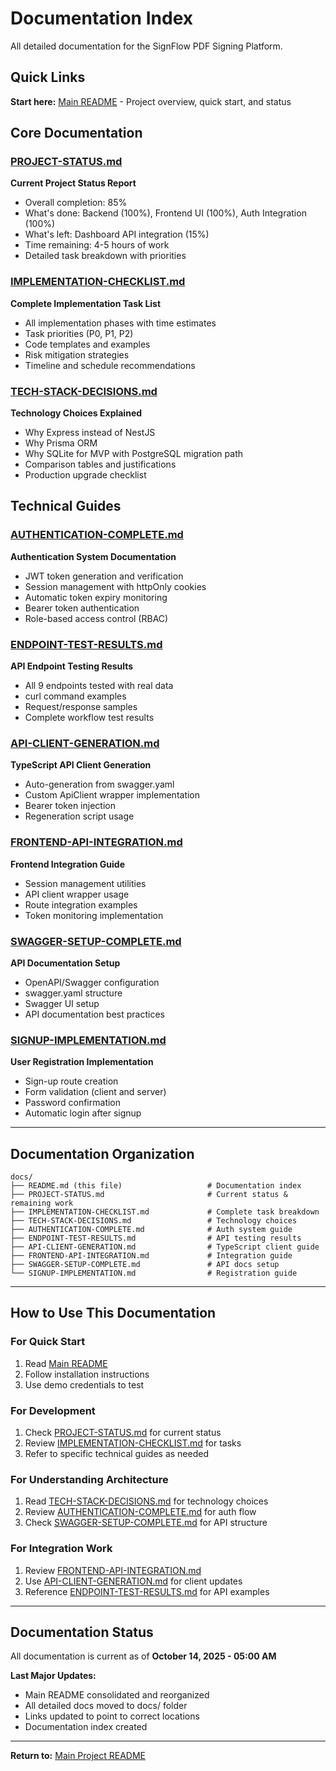 # Documentation Index

All detailed documentation for the SignFlow PDF Signing Platform.

## Quick Links

**Start here:** [Main README](../README.md) - Project overview, quick start, and status

## Core Documentation

### [PROJECT-STATUS.md](PROJECT-STATUS.md)
**Current Project Status Report**
- Overall completion: 85%
- What's done: Backend (100%), Frontend UI (100%), Auth Integration (100%)
- What's left: Dashboard API integration (15%)
- Time remaining: 4-5 hours of work
- Detailed task breakdown with priorities

### [IMPLEMENTATION-CHECKLIST.md](IMPLEMENTATION-CHECKLIST.md)
**Complete Implementation Task List**
- All implementation phases with time estimates
- Task priorities (P0, P1, P2)
- Code templates and examples
- Risk mitigation strategies
- Timeline and schedule recommendations

### [TECH-STACK-DECISIONS.md](TECH-STACK-DECISIONS.md)
**Technology Choices Explained**
- Why Express instead of NestJS
- Why Prisma ORM
- Why SQLite for MVP with PostgreSQL migration path
- Comparison tables and justifications
- Production upgrade checklist

## Technical Guides

### [AUTHENTICATION-COMPLETE.md](AUTHENTICATION-COMPLETE.md)
**Authentication System Documentation**
- JWT token generation and verification
- Session management with httpOnly cookies
- Automatic token expiry monitoring
- Bearer token authentication
- Role-based access control (RBAC)

### [ENDPOINT-TEST-RESULTS.md](ENDPOINT-TEST-RESULTS.md)
**API Endpoint Testing Results**
- All 9 endpoints tested with real data
- curl command examples
- Request/response samples
- Complete workflow test results

### [API-CLIENT-GENERATION.md](API-CLIENT-GENERATION.md)
**TypeScript API Client Generation**
- Auto-generation from swagger.yaml
- Custom ApiClient wrapper implementation
- Bearer token injection
- Regeneration script usage

### [FRONTEND-API-INTEGRATION.md](FRONTEND-API-INTEGRATION.md)
**Frontend Integration Guide**
- Session management utilities
- API client wrapper usage
- Route integration examples
- Token monitoring implementation

### [SWAGGER-SETUP-COMPLETE.md](SWAGGER-SETUP-COMPLETE.md)
**API Documentation Setup**
- OpenAPI/Swagger configuration
- swagger.yaml structure
- Swagger UI setup
- API documentation best practices

### [SIGNUP-IMPLEMENTATION.md](SIGNUP-IMPLEMENTATION.md)
**User Registration Implementation**
- Sign-up route creation
- Form validation (client and server)
- Password confirmation
- Automatic login after signup

---

## Documentation Organization

```
docs/
├── README.md (this file)                   # Documentation index
├── PROJECT-STATUS.md                       # Current status & remaining work
├── IMPLEMENTATION-CHECKLIST.md             # Complete task breakdown
├── TECH-STACK-DECISIONS.md                 # Technology choices
├── AUTHENTICATION-COMPLETE.md              # Auth system guide
├── ENDPOINT-TEST-RESULTS.md                # API testing results
├── API-CLIENT-GENERATION.md                # TypeScript client guide
├── FRONTEND-API-INTEGRATION.md             # Integration guide
├── SWAGGER-SETUP-COMPLETE.md               # API docs setup
└── SIGNUP-IMPLEMENTATION.md                # Registration guide
```

---

## How to Use This Documentation

### For Quick Start
1. Read [Main README](../README.md)
2. Follow installation instructions
3. Use demo credentials to test

### For Development
1. Check [PROJECT-STATUS.md](PROJECT-STATUS.md) for current status
2. Review [IMPLEMENTATION-CHECKLIST.md](IMPLEMENTATION-CHECKLIST.md) for tasks
3. Refer to specific technical guides as needed

### For Understanding Architecture
1. Read [TECH-STACK-DECISIONS.md](TECH-STACK-DECISIONS.md) for technology choices
2. Review [AUTHENTICATION-COMPLETE.md](AUTHENTICATION-COMPLETE.md) for auth flow
3. Check [SWAGGER-SETUP-COMPLETE.md](SWAGGER-SETUP-COMPLETE.md) for API structure

### For Integration Work
1. Review [FRONTEND-API-INTEGRATION.md](FRONTEND-API-INTEGRATION.md)
2. Use [API-CLIENT-GENERATION.md](API-CLIENT-GENERATION.md) for client updates
3. Reference [ENDPOINT-TEST-RESULTS.md](ENDPOINT-TEST-RESULTS.md) for API examples

---

## Documentation Status

All documentation is current as of **October 14, 2025 - 05:00 AM**

**Last Major Updates:**
- Main README consolidated and reorganized
- All detailed docs moved to docs/ folder
- Links updated to point to correct locations
- Documentation index created

---

**Return to:** [Main Project README](../README.md)
